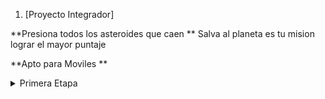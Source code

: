 1. [Proyecto Integrador]

**Presiona todos los asteroides que caen **
Salva al planeta es tu mision lograr el mayor puntaje  

**Apto para Moviles **
<details>
  <summary>Primera Etapa</summary>
  
  <br/>
  
*Menu Play 
*Juego
  

  <br/>
</details>




